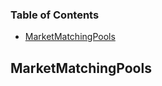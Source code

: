 <!-- Generated by documentation.js. Update this documentation by updating the source code. -->

### Table of Contents

*   [MarketMatchingPools][1]

## MarketMatchingPools

[1]: #marketmatchingpools
